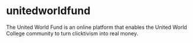 # unitedworldfund
The United World Fund is an online platform that enables the United World College community to turn clicktivism into real money.
